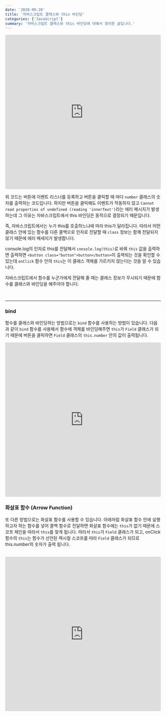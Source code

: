 ```yaml
---
date: '2020-09-20'
title: '자바스크립트 클래스와 this 바인딩'
categories: ['JavaScript']
summary: '자바스크립트 클래스와 this 바인딩에 대해서 정리한 글입니다.'
---
```


<iframe src="https://codesandbox.io/embed/cool-ben-z8gwty?fontsize=14&hidenavigation=1&theme=dark&view=split?initialpath=index.html?module=index.js"
     style="width:100%; height:500px; border:0; border-radius: 4px; overflow:hidden;"
     title="long-morning-h33yhg"
     allow="accelerometer; ambient-light-sensor; camera; encrypted-media; geolocation; gyroscope; hid; microphone; midi; payment; usb; vr; xr-spatial-tracking"
     sandbox="allow-forms allow-modals allow-popups allow-presentation allow-same-origin allow-scripts"
   ></iframe>

위 코드는 버튼에 이벤트 리스너를 등록하고 버튼을 클릭할 때 마다 `number` 클래스의 숫자를 출력하는 코드입니다. 하지만 버튼을 클릭해도 이벤트가 작동하지 않고 `Cannot read properties of undefined (reading 'innerText')`라는 에러 메시지가 발생하는데 그 이유는 자바스크립트에서 this 바인딩은 동적으로 결정되기 때문입니다.

즉, 자바스크립트에서는 누가 this를 호출하느냐에 따라 this가 달라집니다. 따라서 어떤 클래스 안에 있는 함수를 다른 콜백으로 인자로 전달할 때 `class` 정보는 함께 전달되지 않기 때문에 에러 메세지가 발생합니다.

console.log의 인자로 this를 전달해서 `console.log(this)`로 바꿔 `this` 값을 출력하면 출력하면 `<button class="button">button</button>`이 출력되는 것을 확인할 수 있는데 `onClick` 함수 안의 `this`는 이 클래스 객체를 가르키지 않는다는 것을 알 수 있습니다.

자바스크립트에서 함수를 누군가에게 전달해 줄 때는 클래스 정보가 무시되기 때문에 함수를 클래스와 바인딩을 해주어야 합니다.

<br/>

---

### bind

함수를 클래스와 바인딩하는 방법으로는 `bind` 함수를 사용하는 방법이 있습니다. 다음과 같이 `bind` 함수를 사용해서 함수에 객체를 바인딩해주면 `this`가 `Field` 클래스가 되기 때문에 버튼을 클릭하면 `Field` 클래스의 `this.number` 안의 값이 출력됩니다.

<iframe src="https://codesandbox.io/embed/boring-frog-cf3p7z?fontsize=14&hidenavigation=1&module=%2Fsrc%2Findex2.js&theme=dark&view=split?initialpath=index2.html"
     style="width:100%; height:500px; border:0; border-radius: 4px; overflow:hidden;"
     title="long-morning-h33yhg"
     allow="accelerometer; ambient-light-sensor; camera; encrypted-media; geolocation; gyroscope; hid; microphone; midi; payment; usb; vr; xr-spatial-tracking"
     sandbox="allow-forms allow-modals allow-popups allow-presentation allow-same-origin allow-scripts"
   ></iframe>

<br/>

### 화살표 함수 (Arrow Function)

또 다른 방법으로는 화살표 함수를 사용할 수 있습니다. 아래처럼 화살표 함수 안에 실행하고자 하는 함수를 넣어 콜백 함수로 전달하면 화살표 함수에는 `this`가 없기 때문에 스코프 체인을 따라서 `this`를 찾게 됩니다. 따라서 `this`가 `Field` 클래스가 되고, onClick 함수의 `this`는 함수가 선언된 렉시컬 스코프를 따라 `Field` 클래스가 되므로 this.number의 숫자가 출력 됩니다.

<br/>

<iframe src="https://codesandbox.io/embed/boring-frog-cf3p7z?fontsize=14&hidenavigation=1&module=%2Fsrc%2Findex3.js&theme=darkview=split?initialpath=index3.html"
     style="width:100%; height:500px; border:0; border-radius: 4px; overflow:hidden;"
     title="long-morning-h33yhg"
     allow="accelerometer; ambient-light-sensor; camera; encrypted-media; geolocation; gyroscope; hid; microphone; midi; payment; usb; vr; xr-spatial-tracking"
     sandbox="allow-forms allow-modals allow-popups allow-presentation allow-same-origin allow-scripts"
   ></iframe>
